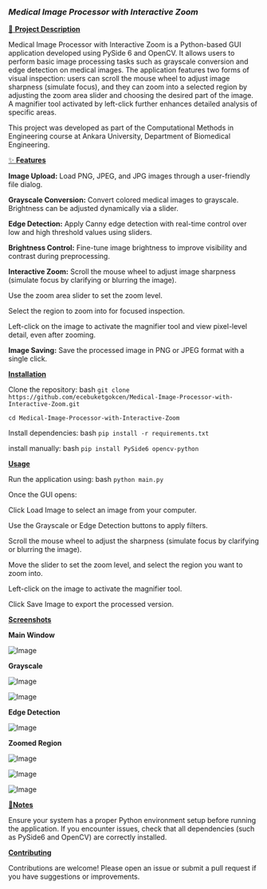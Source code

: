 ### _**Medical Image Processor with Interactive Zoom**_


[🧠 **Project Description**](url)

Medical Image Processor with Interactive Zoom is a Python-based GUI application developed using PySide 6 and OpenCV. It allows users to perform basic image processing tasks such as grayscale conversion and edge detection on medical images. The application features two forms of visual inspection: users can scroll the mouse wheel to adjust image sharpness (simulate focus), and they can zoom into a selected region by adjusting the zoom area slider and choosing the desired part of the image. A magnifier tool activated by left-click further enhances detailed analysis of specific areas.

This project was developed as part of the Computational Methods in Engineering course at Ankara University, Department of Biomedical Engineering.

[✨ **Features**](url)

**Image Upload:** Load PNG, JPEG, and JPG images through a user-friendly file dialog.  

**Grayscale Conversion:** Convert colored medical images to grayscale. Brightness can be adjusted dynamically via a slider.  

**Edge Detection:** Apply Canny edge detection with real-time control over low and high threshold values using sliders.

**Brightness Control:** Fine-tune image brightness to improve visibility and contrast during preprocessing.  

**Interactive Zoom:**  Scroll the mouse wheel to adjust image sharpness (simulate focus by clarifying or blurring the image).  

Use the zoom area slider to set the zoom level. 

Select the region to zoom into for focused inspection.  

Left-click on the image to activate the magnifier tool and view pixel-level detail, even after zooming. 

**Image Saving:** Save the processed image in PNG or JPEG format with a single click.


[**Installation**](url)

Clone the repository: bash `git clone https://github.com/ecebuketgokcen/Medical-Image-Processor-with-Interactive-Zoom.git `

`cd Medical-Image-Processor-with-Interactive-Zoom`

Install dependencies: bash `pip install -r requirements.txt `

install manually: bash `pip install PySide6 opencv-python`

[**Usage**](url)

Run the application using: bash `python main.py`

Once the GUI opens:

Click Load Image to select an image from your computer.

Use the Grayscale or Edge Detection buttons to apply filters.

Scroll the mouse wheel to adjust the sharpness (simulate focus by clarifying or blurring the image).

Move the slider to set the zoom level, and select the region you want to zoom into.

Left-click on the image to activate the magnifier tool.

Click Save Image to export the processed version.




[**Screenshots**](url)

**Main Window**

![Image](https://github.com/user-attachments/assets/91ef679d-b1fa-4561-bd80-44fca1ffb628)


**Grayscale** 

![Image](https://github.com/user-attachments/assets/1f33e9e7-5163-4aab-8491-f9eb9b800b35)

![Image](https://github.com/user-attachments/assets/5c68f75b-b7be-4950-8dbe-697ee38d7b8b)


**Edge Detection**

![Image](https://github.com/user-attachments/assets/d19da331-674b-45fe-82cd-04f915c5b21f)


**Zoomed Region**

![Image](https://github.com/user-attachments/assets/1749099d-5267-4b3f-9a24-2d9ad13f8a87)

![Image](https://github.com/user-attachments/assets/ab01d866-bff2-4fb4-b8b2-ff172c413e56)

![Image](https://github.com/user-attachments/assets/1aefeeb7-e94b-41fd-9662-103d48d6ceef)



[📝**Notes**](url)

Ensure your system has a proper Python environment setup before running the application. If you encounter issues, check that all dependencies (such as PySide6 and OpenCV) are correctly installed.


[**Contributing**](url)

Contributions are welcome! Please open an issue or submit a pull request if you have suggestions or improvements.

